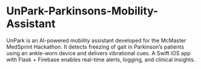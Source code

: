 # UnPark-Parkinsons-Mobility-Assistant
UnPark is an AI-powered mobility assistant developed for the McMaster MedSprint Hackathon. It detects freezing of gait in Parkinson’s patients using an ankle-worn device and delivers vibrational cues. A Swift iOS app with Flask + Firebase enables real-time alerts, logging, and clinical insights.
